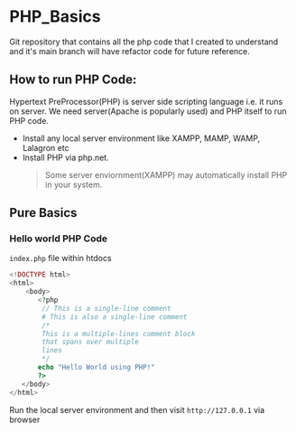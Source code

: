 # PHP_Basics

Git repository that contains all the php code that I created to understand and it's main branch will have refactor code for future reference.

## How to run PHP Code:

Hypertext PreProcessor(PHP) is server side scripting language i.e. it runs on server. We need server(Apache is popularly used) and PHP itself to run PHP code.

- Install any local server environment like XAMPP, MAMP, WAMP, Lalagron etc
- Install PHP via php.net.
  > Some server enviornment(XAMPP) may automatically install PHP in your system.

## Pure Basics

### Hello world PHP Code

`index.php` file within htdocs

```php
<!DOCTYPE html>
<html>
    <body>
       <?php
        // This is a single-line comment
        # This is also a single-line comment
        /*
        This is a multiple-lines comment block
        that spans over multiple
        lines
        */
       echo "Hello World using PHP!"
       ?>
   </body>
</html>
```

Run the local server environment and then visit `http://127.0.0.1` via browser
